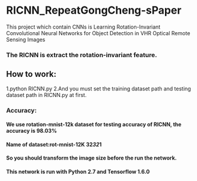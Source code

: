 # RICNN_RepeatGongCheng-sPaper
 This project which contain CNNs is Learning Rotation-Invariant Convolutional Neural Networks for Object Detection in VHR Optical Remote Sensing Images
### The RICNN is extract the rotation-invariant feature.
## How to work:
  1.python RICNN.py
  2.And you must set the training dataset path and testing dataset path in RICNN.py at first.
### Accuracy:
####   We use rotation-mnist-12k dataset for testing accuracy of RICNN, the accuracy is 98.03%
####   Name of dataset:rot-mnist-12K 32*32*1
####   So you should transform the image size before the run the network.
####   This network is run with Python 2.7 and Tensorflow 1.6.0
